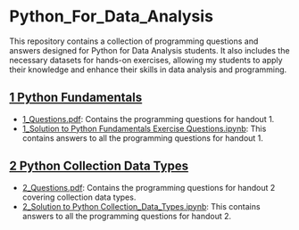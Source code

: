 # Python_For_Data_Analysis
This repository contains a collection of programming questions and answers designed for Python for Data Analysis students. It also includes the necessary datasets for hands-on exercises, allowing my students to apply their knowledge and enhance their skills in data analysis and programming.
## [1 Python Fundamentals](1_Python_Fundamentals)
- [1_Questions.pdf](1_Python_Fundamentals/1_Questions.pdf): Contains the programming questions for handout 1.
- [1_Solution to Python Fundamentals Exercise Questions.ipynb](1_Python_Fundamentals/1_Solution_to_Python_Fundamentals_Exercise_Questions.ipynb): This contains answers to all the programming questions for handout 1.

## [2 Python Collection Data Types](2_Python_Collection_Data_Types)
- [2_Questions.pdf](2_Python_Collection_Data_Types/2_Questions.pdf): Contains the programming questions for handout 2 covering collection data types.
- [2_Solution to Python Collection_Data_Types.ipynb](2_Python_Collection_Data_Types/2_Solution_to_Python_Collection_Data_Types_Exercise_Questions.ipynb): This contains answers to all the programming questions for handout 2.
